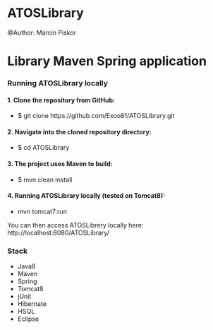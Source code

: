 # ATOSLibrary

@Author: Marcin Piskor

<h1>Library Maven Spring application</h1>

<h3>Running ATOSLibrary locally</h3>

<h4>1. Clone the repository from GitHub:</h4>
    <ul><li> $ git clone https://github.com/Exoo81/ATOSLibrary.git</li></ul>
<h4>2. Navigate into the cloned repository directory:</h4>
    <ul><li> $ cd ATOSLibrary</li></ul>
<h4>3. The project uses Maven to build:</h4>
    <ul><li> $ mvn clean install</li></ul>
<h4>4. Running ATOSLibrary locally (tested on Tomcat8):</h4>
    <ul><li> mvn tomcat7:run</li></ul>
You can then access ATOSLibrery locally here: http://localhost:8080/ATOSLibrary/
 
<h3>Stack</h3>
<ul>
<li> Java8</li>
<li> Maven</li>
<li> Spring</li>
<li> Tomcat8</li>
<li> jUnit</li>
<li> Hibernate</li>
<li> HSQL</li>
<li> Eclipse</li>
</ul>




